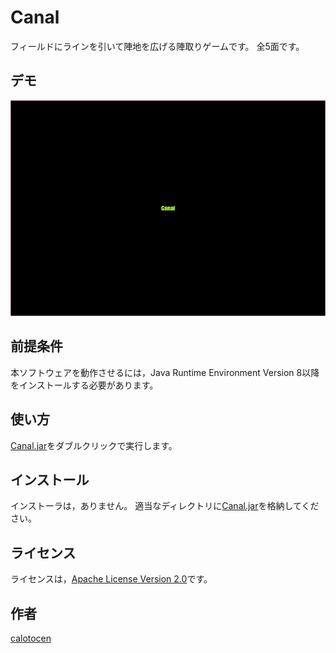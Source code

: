 Canal
====

フィールドにラインを引いて陣地を広げる陣取りゲームです。
全5面です。

## デモ

![screenshot001](https://github.com/calotocen/Canal/raw/master/readme/screenshot001.gif)

## 前提条件

本ソフトウェアを動作させるには，Java Runtime Environment Version 8以降をインストールする必要があります。

## 使い方

[Canal.jar](https://github.com/calotocen/Canal/blob/master/Canal.jar)をダブルクリックで実行します。

## インストール

インストーラは，ありません。
適当なディレクトリに[Canal.jar](https://github.com/calotocen/Canal/blob/master/Canal.jar)を格納してください。

## ライセンス

ライセンスは，[Apache License Version 2.0](https://github.com/calotocen/Canal/blob/master/LICENSE)です。

## 作者

[calotocen](https://github.com/calotocen)
